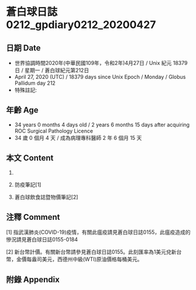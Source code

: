 # 蒼白球日誌0212_gpdiary0212_20200427 #

## 日期 Date ##

* 世界協調時間2020年(中華民國109年，令和2年)4月27日 / Unix 紀元 18379 日 / 星期一 / 蒼白球紀元第212日
* April 27, 2020 (UTC) / 18379 days since Unix Epoch / Monday / Globus Pallidum day 212
* 特殊註記:

## 年齡 Age ##

* 34 years 0 months 4 days old / 2 years 6 months 15 days after acquiring ROC Surgical Pathology Licence
* 34 歲 0 個月 4 天 / 成為病理專科醫師 2 年 6 個月 15 天

## 本文 Content ##

1. 

    
2. 防疫筆記[1]

    
3. 蒼白球飲食誌暨物價筆記[2]

    

## 注釋 Comment ##

[1] 指武漢肺炎(COVID-19)疫情，有關此瘟疫請見蒼白球日誌0155，此瘟疫造成的慘況請見蒼白球日誌0155-0184


[2] 新台幣計價。有關新台幣請參見蒼白球日誌0155。此刻匯率為1美元兌新台幣，金價每盎司美元，西德州中級(WTI)原油價格每桶美元。



## 附錄 Appendix ##

